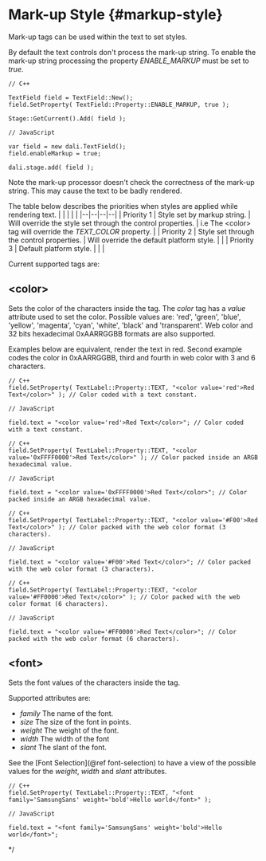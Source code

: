 <!--
/**-->

# Mark-up Style {#markup-style}

Mark-up tags can be used within the text to set styles.

By default the text controls don't process the mark-up string. To enable the mark-up string processing the property *ENABLE_MARKUP* must be set to *true*.

~~~{.cpp}
// C++

TextField field = TextField::New();
field.SetProperty( TextField::Property::ENABLE_MARKUP, true );

Stage::GetCurrent().Add( field );
~~~

~~~{.js}
// JavaScript

var field = new dali.TextField();
field.enableMarkup = true;

dali.stage.add( field );
~~~

Note the mark-up processor doesn't check the correctness of the mark-up string. This may cause the text to be badly rendered.

The table below describes the priorities when styles are applied while rendering text.
|  |  |  |  |
|--|--|--|--|
| Priority 1 | Style set by markup string. | Will override the style set through the control properties. | i.e The \<color\> tag will override the *TEXT_COLOR* property. |
| Priority 2 | Style set through the control properties. | Will override the default platform style. |  |
| Priority 3 | Default platform style. |  |  |

Current supported tags are:

## \<color\>

Sets the color of the characters inside the tag. The *color* tag has a *value* attribute used to set the color. Possible values are: 'red', 'green', 'blue', 'yellow', 'magenta',
 'cyan', 'white', 'black' and 'transparent'. Web color and 32 bits hexadecimal 0xAARRGGBB formats are also supported.

Examples below are equivalent, render the text in red. Second example codes the color in 0xAARRGGBB, third and fourth in web color with 3 and 6 characters.

~~~{.cpp}
// C++
field.SetProperty( TextLabel::Property::TEXT, "<color value='red'>Red Text</color>" ); // Color coded with a text constant.
~~~

~~~{.js}
// JavaScript

field.text = "<color value='red'>Red Text</color>"; // Color coded with a text constant.
~~~

~~~{.cpp}
// C++
field.SetProperty( TextLabel::Property::TEXT, "<color value='0xFFFF0000'>Red Text</color>" ); // Color packed inside an ARGB hexadecimal value.
~~~

~~~{.js}
// JavaScript

field.text = "<color value='0xFFFF0000'>Red Text</color>"; // Color packed inside an ARGB hexadecimal value.
~~~

~~~{.cpp}
// C++
field.SetProperty( TextLabel::Property::TEXT, "<color value='#F00'>Red Text</color>" ); // Color packed with the web color format (3 characters).
~~~

~~~{.js}
// JavaScript

field.text = "<color value='#F00'>Red Text</color>"; // Color packed with the web color format (3 characters).
~~~

~~~{.cpp}
// C++
field.SetProperty( TextLabel::Property::TEXT, "<color value='#FF0000'>Red Text</color>" ); // Color packed with the web color format (6 characters).
~~~

~~~{.js}
// JavaScript

field.text = "<color value='#FF0000'>Red Text</color>"; // Color packed with the web color format (6 characters).
~~~

## \<font\>

Sets the font values of the characters inside the tag.

Supported attributes are:
- *family* The name of the font.
- *size* The size of the font in points.
- *weight* The weight of the font.
- *width* The width of the font
- *slant* The slant of the font.

See the [Font Selection](@ref font-selection) to have a view of the possible values for the *weight*, *width* and *slant* attributes.

~~~{.cpp}
// C++
field.SetProperty( TextLabel::Property::TEXT, "<font family='SamsungSans' weight='bold'>Hello world</font>" );
~~~

~~~{.js}
// JavaScript

field.text = "<font family='SamsungSans' weight='bold'>Hello world</font>";
~~~

*/

